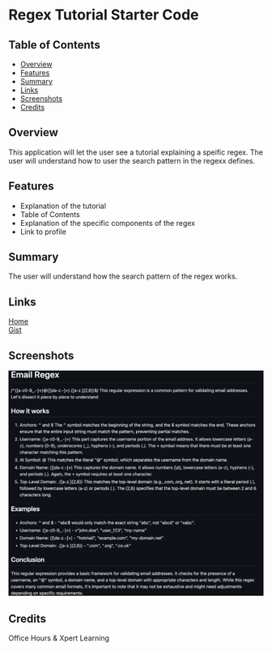 # Regex Tutorial Starter Code

## Table of Contents
- [Overview](#overview)
- [Features](#features)
- [Summary](#summary)
- [Links](#links)
- [Screenshots](#screenshots)
- [Credits](#credits)

## Overview
This application will let the user see a tutorial explaining a speific regex.
The user will understand how to user the search pattern in the regexx defines.

## Features
- Explanation of the tutorial
- Table of Contents
- Explanation of the specific components of the regex
- Link to profile

## Summary
The user will understand how the search pattern of the regex works.

## Links
[Home](https://github.com/san1718/mc17-Regex_Tutorial)
<br />
[Gist](https://gist.github.com/san1718/9298880d6dac002bea855c09539c182b)
<br />

## Screenshots
<img width="1000" alt="Sample" src="https://github.com/san1718/mc17-Regex_Tutorial/blob/main/images/Gist.png">

## Credits
Office Hours & Xpert Learning

